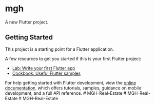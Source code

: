 # mgh

A new Flutter project.

## Getting Started

This project is a starting point for a Flutter application.

A few resources to get you started if this is your first Flutter project:

- [Lab: Write your first Flutter app](https://docs.flutter.dev/get-started/codelab)
- [Cookbook: Useful Flutter samples](https://docs.flutter.dev/cookbook)

For help getting started with Flutter development, view the
[online documentation](https://docs.flutter.dev/), which offers tutorials,
samples, guidance on mobile development, and a full API reference.
#   M G H - R e a l - E s t a t e  
 #   M G H - R e a l - E s t a t e  
 #   M G H - R e a l - E s t a t e  
 